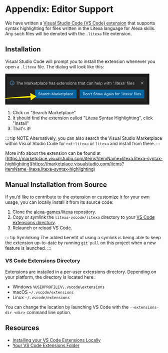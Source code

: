 # Appendix: Editor Support

We have written a [Visual Studio Code (VS Code) extension](https://marketplace.visualstudio.com/items?itemName=litexa.litexa-syntax-highlighting) that supports syntax highlighting for files written in the Litexa
language for Alexa skills. Any such files will be denoted with the `.litexa` file extension.

## Installation

Visual Studio Code will prompt you to install the extension whenever you open a `.litexa` file. The dialog will look like this:

![Visual Studio Code Install Prompt](../assets/images/vscode-litexa-extension.png)

1. Click on "Search Marketplace"
1. It should find the extension called "Litexa Syntax Highlighting", click "Install"
1. That's it!

::: tip NOTE
Alternatively, you can also search the Visual Studio Marketplace within Visual Studio Code for `ext:litexa` or `litexa` and install from there.
:::

More info about the extension can be found at
[https://marketplace.visualstudio.com/items?itemName=litexa.litexa-syntax-highlighting](https://marketplace.visualstudio.com/items?itemName=litexa.litexa-syntax-highlighting)

## Manual Installation from Source

If you’d like to contribute to the extension or customize it for your own usage, you can locally install it from its source code:

1. Clone the [alexa-games/litexa](https://github.com/alexa-games/litexa) repository.
1. Copy or symlink the `litexa-vscode/litexa` directory to your
[VS Code extensions directory](#vs-code-extensions-directory).
1. Relaunch or reload VS Code.

::: tip Symlinking
The added benefit of using a symlink is being able to keep the extension up-to-date by running `git pull` on this project when a
new feature is launched.
:::

### VS Code Extensions Directory

Extensions are installed in a per-user extensions directory. Depending on your platform, the directory is located here:

* Windows `%USERPROFILE%\.vscode\extensions`
* macOS `~/.vscode/extensions`
* Linux `~/.vscode/extensions`

You can change the location by launching VS Code with the `--extensions-dir <dir>` command line option.

## Resources

* [Installing your VS Code Extensions Locally](https://vscode-docs.readthedocs.io/en/stable/extensions/example-hello-world/#installing-your-extension-locally)
* [Your VS Code Extensions Folder](https://vscode-docs.readthedocs.io/en/stable/extensions/install-extension/#your-extensions-folder)
